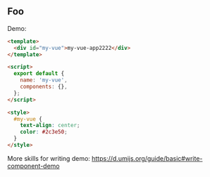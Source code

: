 ## Foo

Demo:

```html ｜ preview
<template>
  <div id="my-vue">my-vue-app2222</div>
</template>

<script>
  export default {
    name: 'my-vue',
    components: {},
  };
</script>

<style>
  #my-vue {
    text-align: center;
    color: #2c3e50;
  }
</style>
```

More skills for writing demo: https://d.umijs.org/guide/basic#write-component-demo
